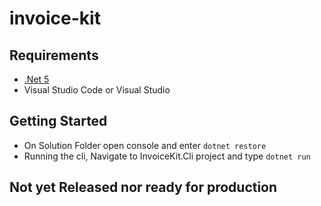 # invoice-kit

## Requirements 
  - [.Net 5](https://dotnet.microsoft.com/download/dotnet/5.0)
  - Visual Studio Code or Visual Studio

## Getting Started 
  - On Solution Folder open console and enter `dotnet restore`
  - Running the cli, Navigate to InvoiceKit.Cli project and type `dotnet run`  


## Not yet Released nor ready for production

